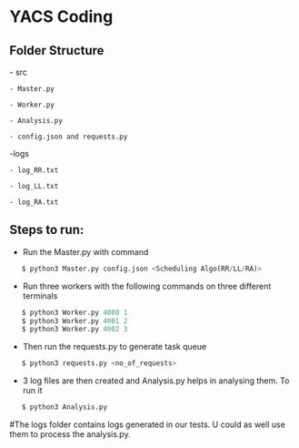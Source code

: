 # YACS Coding
<h2>Folder Structure</h2>
 - src

    - Master.py
  
    - Worker.py
  
    - Analysis.py
    
    - config.json and requests.py 
  
-logs

    - log_RR.txt
  
    - log_LL.txt
  
    - log_RA.txt
  

<h2>Steps to run:</h2>

- Run the Master.py with command 
 ```python
    $ python3 Master.py config.json <Scheduling Algo(RR/LL/RA)>
  ```
 - Run three workers with the following commands on three different terminals
 ```python
    $ python3 Worker.py 4000 1
    $ python3 Worker.py 4001 2
    $ python3 Worker.py 4002 3
 ```
 - Then run the requests.py to generate task queue
 ```python
    $ python3 requests.py <no_of_requests>
 ```
- 3 log files are then created and Analysis.py helps in analysing them. To run it
 ```python
    $ python3 Analysis.py
 ```
 
 #The logs folder contains logs generated in our tests. U could as well use them to process the analysis.py.
